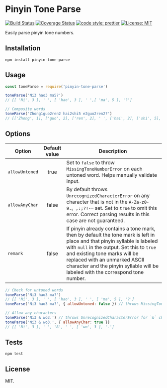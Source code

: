 # Pinyin Tone Parse

[![Build Status](https://travis-ci.org/oleglegun/pinyin-tone-parse.svg?branch=master)](https://travis-ci.org/oleglegun/pinyin-tone-parse)
[![Coverage Status](https://coveralls.io/repos/github/oleglegun/pinyin-tone-parse/badge.svg?branch=master)](https://coveralls.io/github/oleglegun/pinyin-tone-parse?branch=master)
[![code style: prettier](https://img.shields.io/badge/code_style-prettier-ff69b4.svg?style=flat)](https://github.com/prettier/prettier)
[![License: MIT](https://img.shields.io/badge/License-MIT-green.svg)](https://opensource.org/licenses/MIT)

Easily parse pinyin tone numbers.

## Installation

`npm install pinyin-tone-parse`

## Usage

```js
const toneParse = require('pinyin-tone-parse')

toneParse('Ni3 hao3 ma5?')
// [[ 'Ni', 3 ], ' ', [ 'hao', 3 ], ' ',[ 'ma', 5 ], '?']

// Composite words
toneParse('Zhong1guo2ren2 hai2shi5 e2guo2ren2?')
// [['Zhong', 1], ['guo', 2], ['ren', 2], ' ', ['hai', 2], ['shi', 5], ' ', ['e', 2], ['guo', 2], ['ren', 2], '?']
```

## Options

| Option         | Default value | Description                                                                                                                                                                                             |
| -------------- | :-----------: | ------------------------------------------------------------------------------------------------------------------------------------------------------------------------------------------------------- |
| `allowUntoned` | true          | Set to `false` to throw `MissingToneNumberError` on each untoned word. Helps manually validate input.                                                                                                   |
| `allowAnyChar` | false         | By default throws `UnrecognizedCharacterError` on any character that is not in the `A-Za-z0-9.。,:;?!-–` set. Set to `true` to omit this error. Correct parsing results in this case are not guaranteed. |
| `remark`       | false         | If pinyin already contains a tone mark, then by default the tone mark is left in place and that pinyin syllable is labeled with `null` in the output. Set this to `true` and existing tone marks will be replaced with an unmarked ASCII character and the pinyin syllable will be labeled with the correspond tone number. |


```js
// Check for untoned words
toneParse('Ni3 hao3 ma?')
// [[ 'Ni', 3 ], ' ', [ 'hao', 3 ], ' ', [ 'ma', 5 ], '?']
toneParse('Ni3 hao3 ma?', { allowUntoned: false }) // throws MissingToneNumberError for word "ma"

// Allow any characters
toneParse('Ni3 & wo3.') // throws UnrecognizedCharacterError for `&` character
toneParse('Ni3 & wo3.', { allowAnyChar: true })
// [[ 'Ni', 3 ], ' ', '&', ' ', [ 'wo', 3 ], '.']
```

## Tests

`npm test`

## License

MIT.
